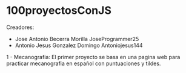 ﻿# 100proyectosConJS

 Creadores: 
 - Jose Antonio Becerra Morilla JoseProgrammer25
 - Antonio Jesus Gonzalez Domingo Antoniojesus144
 

1 - Mecanografia: El primer proyecto se basa en una pagina web para practicar mecanografia en español con puntuaciones y tildes.
